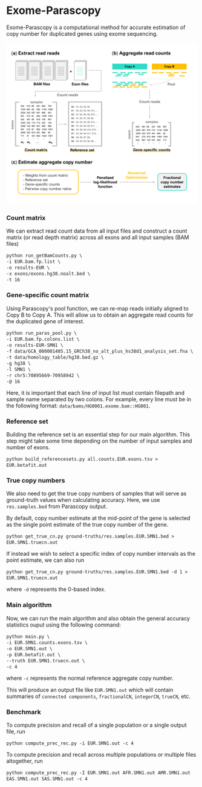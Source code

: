 # Exome-Parascopy

Exome-Parascopy is a computational method for accurate estimation of copy number for duplicated genes using exome sequencing.

![alt text](./docs/figure1.png "Algorithm overview")

### Count matrix

We can extract read count data from all input files and construct a count matrix (or read depth matrix) across all exons and all input samples (BAM files)
```
python run_getBamCounts.py \
-i EUR.bam.fp.list \
-o results-EUR \
-x exons/exons.hg38.noalt.bed \
-t 16
```

### Gene-specific count matrix
Using Parascopy's pool function, we can re-map reads initially aligned to Copy B to Copy A. This will allow us to obtain an aggregate read counts for the duplicated gene of interest.
```
python run_paras_pool.py \
-i EUR.bam.fp.colons.list \
-o results-EUR-SMN1 \
-f data/GCA_000001405.15_GRCh38_no_alt_plus_hs38d1_analysis_set.fna \
-t data/homology_table/hg38.bed.gz \
-g hg38 \
-l SMN1 \
-r chr5:70895669-70958942 \
-@ 16
```
Here, it is important that each line of input list must contain filepath and sample name separated by two colons. For example, every line must be in the following format: `data/bams/HG0001.exome.bam::HG001`.


### Reference set
Building the reference set is an essential step for our main algorithm. This step might take some time depending on the number of input samples and number of exons.
```
python build_referencesets.py all.counts.EUR.exons.tsv > EUR.betafit.out
```

### True copy numbers 
We also need to get the true copy numbers of samples that will serve as ground-truth values when calculating accuracy. Here, we use `res.samples.bed` from Parascopy output.

By default, copy number estimate at the mid-point of the gene is selected as the single point estimate of the true copy number of the gene.
```
python get_true_cn.py ground-truths/res.samples.EUR.SMN1.bed > EUR.SMN1.truecn.out
```

If instead we wish to select a specific index of copy number intervals as the point estimate, we can also run 
```
python get_true_cn.py ground-truths/res.samples.EUR.SMN1.bed -d 1 > EUR.SMN1.truecn.out
```
where `-d` represents the 0-based index.

### Main algorithm 

Now, we can run the main algorithm and also obtain the general accuracy statistics ouput using the following command:
```
python main.py \
-i EUR.SMN1.counts.exons.tsv \
-o EUR.SMN1.out \
-p EUR.betafit.out \
--truth EUR.SMN1.truecn.out \
-c 4
```
where `-c` represents the normal reference aggregate copy number. 

This will produce an output file like `EUR.SMN1.out` which will contain summaries of `connected components`, `fractionalCN`, `integerCN`, `trueCN`, etc. 

### Benchmark

To compute precision and recall of a single population or a single output file, run
```
python compute_prec_rec.py -i EUR.SMN1.out -c 4
```

To compute precision and recall across multiple populations or multiple files altogether, run
```
python compute_prec_rec.py -I EUR.SMN1.out AFR.SMN1.out AMR.SMN1.out EAS.SMN1.out SAS.SMN1.out -c 4
```
